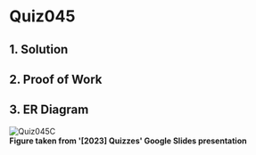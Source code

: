 # Quiz045

## 1. Solution

## 2. Proof of Work

## 3. ER Diagram
![Quiz045C](https://github.com/AntGra25/unit3-CS24/assets/142757981/1327c44a-c4c6-42e8-83f3-c9c858656679)  
**Figure taken from '[2023] Quizzes' Google Slides presentation**
